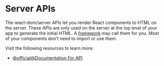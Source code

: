 # Server APIs

The react-dom/server APIs let you render React components to HTML on the server. These APIs are only used on the server at the top level of your app to generate the initial HTML. A [framework](https://react.dev/learn/start-a-new-react-project#production-grade-react-frameworks) may call them for you. Most of your components don’t need to import or use them.

Visit the following resources to learn more:

- [@official@Documentation For API](https://react.dev/reference/react-dom/server)
